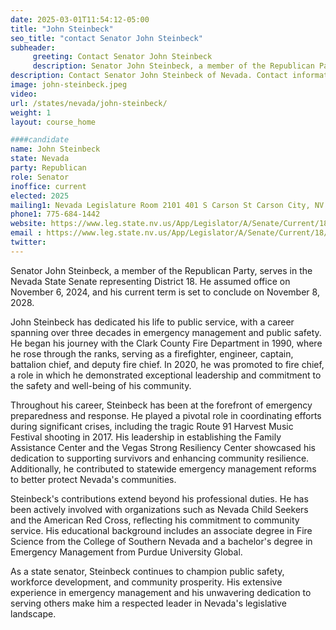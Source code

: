 ```yaml
---
date: 2025-03-01T11:54:12-05:00
title: "John Steinbeck"
seo_title: "contact Senator John Steinbeck"
subheader:
     greeting: Contact Senator John Steinbeck
     description: Senator John Steinbeck, a member of the Republican Party, serves in the Nevada State Senate representing District 18. He assumed office on November 6, 2024, and his current term is set to conclude on November 8, 2028.
description: Contact Senator John Steinbeck of Nevada. Contact information for John Steinbeck includes email address, phone number, and mailing address.
image: john-steinbeck.jpeg
video:
url: /states/nevada/john-steinbeck/
weight: 1
layout: course_home

####candidate
name: John Steinbeck
state: Nevada
party: Republican
role: Senator
inoffice: current
elected: 2025
mailing1: Nevada Legislature Room 2101 401 S Carson St Carson City, NV 89701-4747
phone1: 775-684-1442
website: https://www.leg.state.nv.us/App/Legislator/A/Senate/Current/18/
email : https://www.leg.state.nv.us/App/Legislator/A/Senate/Current/18/
twitter: 
---
```

Senator John Steinbeck, a member of the Republican Party, serves in the Nevada State Senate representing District 18. He assumed office on November 6, 2024, and his current term is set to conclude on November 8, 2028.

John Steinbeck has dedicated his life to public service, with a career spanning over three decades in emergency management and public safety. He began his journey with the Clark County Fire Department in 1990, where he rose through the ranks, serving as a firefighter, engineer, captain, battalion chief, and deputy fire chief. In 2020, he was promoted to fire chief, a role in which he demonstrated exceptional leadership and commitment to the safety and well-being of his community.

Throughout his career, Steinbeck has been at the forefront of emergency preparedness and response. He played a pivotal role in coordinating efforts during significant crises, including the tragic Route 91 Harvest Music Festival shooting in 2017. His leadership in establishing the Family Assistance Center and the Vegas Strong Resiliency Center showcased his dedication to supporting survivors and enhancing community resilience. Additionally, he contributed to statewide emergency management reforms to better protect Nevada's communities.

Steinbeck's contributions extend beyond his professional duties. He has been actively involved with organizations such as Nevada Child Seekers and the American Red Cross, reflecting his commitment to community service. His educational background includes an associate degree in Fire Science from the College of Southern Nevada and a bachelor's degree in Emergency Management from Purdue University Global.

As a state senator, Steinbeck continues to champion public safety, workforce development, and community prosperity. His extensive experience in emergency management and his unwavering dedication to serving others make him a respected leader in Nevada's legislative landscape.
